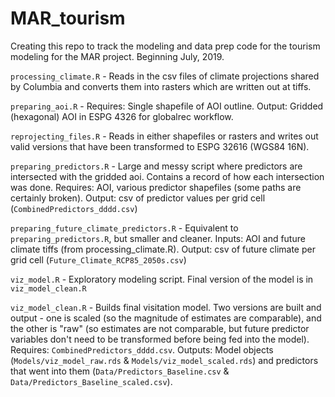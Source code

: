 # MAR_tourism

Creating this repo to track the modeling and data prep code for the tourism modeling for the MAR project. Beginning July, 2019.

`processing_climate.R` - Reads in the csv files of climate projections shared by Columbia and converts them into rasters which are written out at tiffs.

`preparing_aoi.R` - Requires: Single shapefile of AOI outline. Output: Gridded (hexagonal) AOI in ESPG 4326 for globalrec workflow.

`reprojecting_files.R` - Reads in either shapefiles or rasters and writes out valid versions that have been transformed to ESPG 32616 (WGS84 16N).

`preparing_predictors.R` - Large and messy script where predictors are intersected with the gridded aoi. Contains a record of how each intersection was done. Requires: AOI, various predictor shapefiles (some paths are certainly broken). Output: csv of predictor values per grid cell (`CombinedPredictors_dddd.csv`)

`preparing_future_climate_predictors.R` - Equivalent to `preparing_predictors.R`, but smaller and cleaner. Inputs: AOI and future climate tiffs (from processing_climate.R). Output: csv of future climate per grid cell (`Future_Climate_RCP85_2050s.csv`)

`viz_model.R` - Exploratory modeling script. Final version of the model is in `viz_model_clean.R`

`viz_model_clean.R` - Builds final visitation model. Two versions are built and output - one is scaled (so the magnitude of estimates are comparable), and the other is "raw" (so estimates are not comparable, but future predictor variables don't need to be transformed before being fed into the model). Requires: `CombinedPredictors_dddd.csv`. Outputs: Model objects (`Models/viz_model_raw.rds` & `Models/viz_model_scaled.rds`) and predictors that went into them (`Data/Predictors_Baseline.csv` & `Data/Predictors_Baseline_scaled.csv`).
